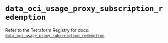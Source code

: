 # `data_oci_usage_proxy_subscription_redemption`

Refer to the Terraform Registry for docs: [`data_oci_usage_proxy_subscription_redemption`](https://registry.terraform.io/providers/oracle/oci/6.18.0/docs/data-sources/usage_proxy_subscription_redemption).
